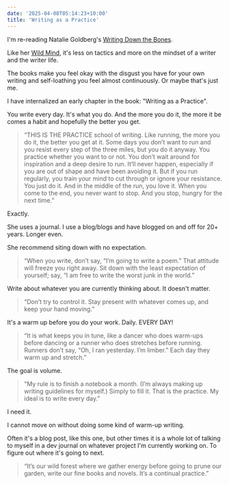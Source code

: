 ```yaml
---
date: '2025-04-08T05:14:23+10:00'
title: 'Writing as a Practice'
---
```


I'm re-reading Natalie Goldberg's [Writing Down the Bones](https://www.goodreads.com/book/show/44905.Writing_Down_the_Bones).

Like her [Wild Mind](https://www.goodreads.com/book/show/357464.Wild_Mind), it's less on tactics and more on the mindset of a writer and the writer life.

The books make you feel okay with the disgust you have for your own writing and self-loathing you feel almost continuously. Or maybe that's just me.

I have internalized an early chapter in the book: "Writing as a Practice".

You write every day. It's what you do. And the more you do it, the more it be comes a habit and hopefully the better you get.

> “THIS IS THE PRACTICE school of writing. Like running, the more you do it, the better you get at it. Some days you don’t want to run and you resist every step of the three miles, but you do it anyway. You practice whether you want to or not. You don’t wait around for inspiration and a deep desire to run. It’ll never happen, especially if you are out of shape and have been avoiding it. But if you run regularly, you train your mind to cut through or ignore your resistance. You just do it. And in the middle of the run, you love it. When you come to the end, you never want to stop. And you stop, hungry for the next time.”

Exactly.

She uses a journal. I use a blog/blogs and have blogged on and off for 20+ years. Longer even.

She recommend siting down with no expectation.

> “When you write, don’t say, “I’m going to write a poem.” That attitude will freeze you right away. Sit down with the least expectation of yourself; say, “I am free to write the worst junk in the world.”

Write about whatever you are currently thinking about. It doesn't matter.

> “Don’t try to control it. Stay present with whatever comes up, and keep your hand moving.”

It's a warm up before you do your work. Daily. EVERY DAY!

> “It is what keeps you in tune, like a dancer who does warm-ups before dancing or a runner who does stretches before running. Runners don’t say, “Oh, I ran yesterday. I’m limber.” Each day they warm up and stretch.”

The goal is volume.

> "My rule is to finish a notebook a month. (I’m always making up writing guidelines for myself.) Simply to fill it. That is the practice. My ideal is to write every day."

I need it.

I cannot move on without doing some kind of warm-up writing.

Often it's a blog post, like this one, but other times it is a whole lot of talking to myself in a dev journal on whatever project I'm currently working on. To figure out where it's going to next.

> “It’s our wild forest where we gather energy before going to prune our garden, write our fine books and novels. It’s a continual practice.”

